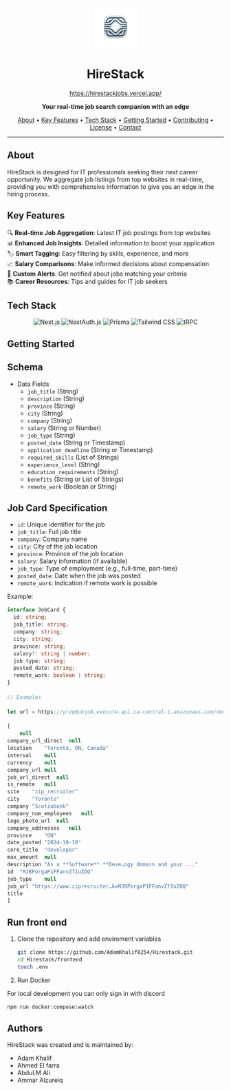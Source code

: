 <p align="center">
  <img src="./frontend/public/Logo.svg" alt="HireStack Logo" width="100">
</p>

<h1 align="center">HireStack</h1>

<p align="center">
  <a href="https://hirestackjobs.vercel.app/">https://hirestackjobs.vercel.app/</a>
</p>

<p align="center">
  <strong>Your real-time job search companion with an edge</strong>
</p>

<p align="center">
  <a href="#about">About</a> •
  <a href="#key-features">Key Features</a> •
  <a href="#tech-stack">Tech Stack</a> •
  <a href="#getting-started">Getting Started</a> •
  <a href="#contributing">Contributing</a> •
  <a href="#license">License</a> •
  <a href="#contact">Contact</a>
</p>

---

## About

HireStack is designed for IT professionals seeking their next career opportunity. We aggregate job listings from top websites in real-time, providing you with comprehensive information to give you an edge in the hiring process.

## Key Features

🔍 **Real-time Job Aggregation**: Latest IT job postings from top websites<br>
📊 **Enhanced Job Insights**: Detailed information to boost your application<br>
🏷️ **Smart Tagging**: Easy filtering by skills, experience, and more<br>
📈 **Salary Comparisons**: Make informed decisions about compensation<br>
🔔 **Custom Alerts**: Get notified about jobs matching your criteria<br>
📚 **Career Resources**: Tips and guides for IT job seekers

## Tech Stack

<p align="center">
  <img src="https://img.shields.io/badge/Next.js-000000?style=for-the-badge&logo=next.js&logoColor=white" alt="Next.js">
  <img src="https://img.shields.io/badge/NextAuth.js-000000?style=for-the-badge&logo=next.js&logoColor=white" alt="NextAuth.js">
  <img src="https://img.shields.io/badge/Prisma-2D3748?style=for-the-badge&logo=prisma&logoColor=white" alt="Prisma">
  <img src="https://img.shields.io/badge/Tailwind_CSS-38B2AC?style=for-the-badge&logo=tailwind-css&logoColor=white" alt="Tailwind CSS">
  <img src="https://img.shields.io/badge/tRPC-2596BE?style=for-the-badge&logo=trpc&logoColor=white" alt="tRPC">
</p>

## Getting Started

## Schema

- Data Fields
  - `job_title` (String)
  - `description` (String)
  - `province` (String)
  - `city` (String)
  - `company` (String)
  - `salary` (String or Number)
  - `job_type` (String)
  - `posted_date` (String or Timestamp)
  - `application_deadline` (String or Timestamp)
  - `required_skills` (List of Strings)
  - `experience_level` (String)
  - `education_requirements` (String)
  - `benefits` (String or List of Strings)
  - `remote_work` (Boolean or String)

## Job Card Specification

- `id`: Unique identifier for the job
- `job_title`: Full job title
- `company`: Company name
- `city`: City of the job location
- `province`: Province of the job location
- `salary`: Salary information (if available)
- `job_type`: Type of employment (e.g., full-time, part-time)
- `posted_date`: Date when the job was posted
- `remote_work`: Indication if remote work is possible

Example:

```typescript
interface JobCard {
  id: string;
  job_title: string;
  company: string;
  city: string;
  province: string;
  salary?: string | number;
  job_type: string;
  posted_date: string;
  remote_work: boolean | string;
}

// Examples

let url = https://yrzq6ukjo8.execute-api.ca-central-1.amazonaws.com/dev?keyword=developer&province=ON&city=Toronto

[
  	null
company_url_direct	null
location	"Toronto, ON, Canada"
interval	null
currency	null
company_url	null
job_url_direct	null
is_remote	null
site	"zip_recruiter"
city	"Toronto"
company	"Scotiabank"
company_num_employees	null
logo_photo_url	null
company_addresses	null
province	"ON"
date_posted	"2024-10-10"
core_title	"developer"
max_amount	null
description	"As a **Software** **Deve…ogy domain and your ..."
id	"MJBPorgaP1FFanvZfIuZOQ"
job_type	null
job_url	"https://www.ziprecruiter…k=MJBPorgaP1FFanvZfIuZOQ"
title
]
```

## Run front end 

1. Clone the repository and add enviroment variables 

   ```bash
   git clone https://github.com/AdamKhalif8254/Hirestack.git
   cd Hirestack/frontend
   touch .env
   
   ```

2. Run Docker

  For local development you can only sign in with discord

   ```bash
   npm run docker:compose:watch
   ```

## Authors

HireStack was created and is maintained by:

- Adam Khalif
- Ahmed El farra
- Abdul.M Ali
- Ammar Alzureiq